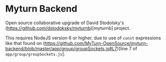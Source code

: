 # Myturn Backend

Open source collaborative upgrade of David Stodolsky's (https://github.com/dstodoksky/myturnb)[myturnb] project.

This requires NodeJS version 6 or higher, due to use of `const` expressions like that found on (https://github.com/MyTurn-OpenSource/myturn-backend/blob/master/app/group/groupSockets.js#L7)[line 7 of `app/group/groupSockets.js`].
